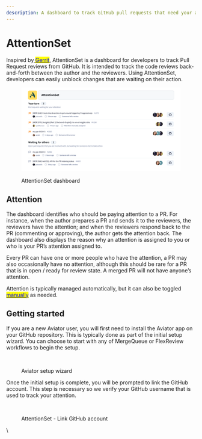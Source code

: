 ```yaml
---
description: A dashboard to track GitHub pull requests that need your attention.
---
```


# AttentionSet

Inspired by[ <mark style="color:blue;">Gerrit</mark>](https://gerrit-review.googlesource.com/Documentation/user-attention-set.html), AttentionSet is a dashboard for developers to track Pull Request reviews from GitHub. It is intended to track the code reviews back-and-forth between the author and the reviewers. Using AttentionSet, developers can easily unblock changes that are waiting on their action.

<figure><img src="../.gitbook/assets/AttentionSetattentionset (1) (1).png" alt=""><figcaption><p>AttentionSet dashboard</p></figcaption></figure>

## Attention

The dashboard identifies who should be paying attention to a PR. For instance, when the author prepares a PR and sends it to the reviewers, the reviewers have the attention; and when the reviewers respond back to the PR (commenting or approving), the author gets the attention back. The dashboard also displays the reason why an attention is assigned to you or who is your PR’s attention assigned to.

Every PR can have one or more people who have the attention, a PR may also occasionally have no attention, although this should be rare for a PR that is in open / ready for review state. A merged PR will not have anyone’s attention.

Attention is typically managed automatically, but it can also be toggled [<mark style="color:blue;">manually</mark>](manually-change-attention.md) as needed.

## Getting started

If you are a new Aviator user, you will first need to install the Aviator app on your GitHub repository. This is typically done as part of the initial setup wizard. You can choose to start with any of MergeQueue or FlexReview workflows to begin the setup.

<figure><img src="../.gitbook/assets/Screenshot 2024-03-06 at 3.44.52 PM.png" alt=""><figcaption><p>Aviator setup wizard</p></figcaption></figure>

Once the initial setup is complete, you will be prompted to link the GitHub account. This step is necessary so we verify your GitHub username that is used to track your attention.

<figure><img src="../.gitbook/assets/Screenshot 2024-03-06 at 3.45.28 PM.png" alt=""><figcaption><p>AttentionSet - Link GitHub account</p></figcaption></figure>

\
